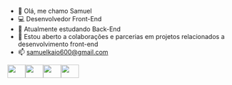 - 👋 Olá, me chamo Samuel
- 💻 Desenvolvedor Front-End
- 🌱 Atualmente estudando Back-End
- 💞️ Estou aberto a colaborações e parcerias em projetos relacionados a desenvolvimento front-end
- 📫 samuelkaio600@gmail.com
<div style="display: flex;">
  <img src="https://cdn.jsdelivr.net/gh/devicons/devicon/icons/html5/html5-original.svg" style="height: 30px; width: 40px;" />
  <img src="https://cdn.jsdelivr.net/gh/devicons/devicon/icons/css3/css3-original.svg" style="height: 30px; width: 40px;" />
  <img src="https://cdn.jsdelivr.net/gh/devicons/devicon/icons/react/react-original.svg" style="height: 30px; width: 40px;" />
  <img src="https://cdn.jsdelivr.net/gh/devicons/devicon/icons/jquery/jquery-original.svg" style="height: 30px; width: 40px;" />
</div>



<!---
samuel-kaio/samuel-kaio is a ✨ special ✨ repository because its `README.md` (this file) appears on your GitHub profile.
You can click the Preview link to take a look at your changes.
--->
